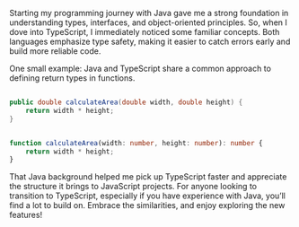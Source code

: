 Starting my programming journey with Java gave me a strong foundation in understanding types, interfaces, and object-oriented principles. So, when I dove into TypeScript, I immediately noticed some familiar concepts. Both languages emphasize type safety, making it easier to catch errors early and build more reliable code.

One small example: Java and TypeScript share a common approach to defining return types in functions.

```java

public double calculateArea(double width, double height) {
    return width * height;
}
```

```typescript

function calculateArea(width: number, height: number): number {
    return width * height;
}
```

That Java background helped me pick up TypeScript faster and appreciate the structure it brings to JavaScript projects. For anyone looking to transition to TypeScript, especially if you have experience with Java, you’ll find a lot to build on. Embrace the similarities, and enjoy exploring the new features!
